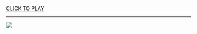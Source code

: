 
<a href="https://premium76.site?title=unblocked_naruto_games&ref=13M">CLICK TO PLAY</a></h3>
<hr>

<a href="https://premium76.site?title=unblocked_naruto_games&ref=13M"><img src="https://clearcache.store/games.png"></a>


